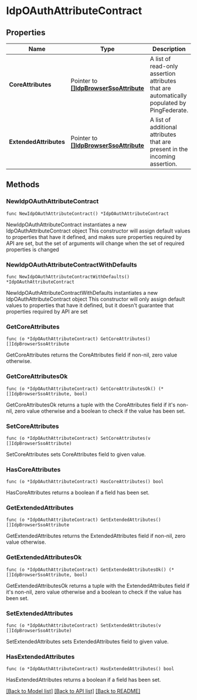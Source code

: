 # IdpOAuthAttributeContract

## Properties

Name | Type | Description | Notes
------------ | ------------- | ------------- | -------------
**CoreAttributes** | Pointer to [**[]IdpBrowserSsoAttribute**](IdpBrowserSsoAttribute.md) | A list of read-only assertion attributes that are automatically populated by PingFederate. | [optional] 
**ExtendedAttributes** | Pointer to [**[]IdpBrowserSsoAttribute**](IdpBrowserSsoAttribute.md) | A list of additional attributes that are present in the incoming assertion. | [optional] 

## Methods

### NewIdpOAuthAttributeContract

`func NewIdpOAuthAttributeContract() *IdpOAuthAttributeContract`

NewIdpOAuthAttributeContract instantiates a new IdpOAuthAttributeContract object
This constructor will assign default values to properties that have it defined,
and makes sure properties required by API are set, but the set of arguments
will change when the set of required properties is changed

### NewIdpOAuthAttributeContractWithDefaults

`func NewIdpOAuthAttributeContractWithDefaults() *IdpOAuthAttributeContract`

NewIdpOAuthAttributeContractWithDefaults instantiates a new IdpOAuthAttributeContract object
This constructor will only assign default values to properties that have it defined,
but it doesn't guarantee that properties required by API are set

### GetCoreAttributes

`func (o *IdpOAuthAttributeContract) GetCoreAttributes() []IdpBrowserSsoAttribute`

GetCoreAttributes returns the CoreAttributes field if non-nil, zero value otherwise.

### GetCoreAttributesOk

`func (o *IdpOAuthAttributeContract) GetCoreAttributesOk() (*[]IdpBrowserSsoAttribute, bool)`

GetCoreAttributesOk returns a tuple with the CoreAttributes field if it's non-nil, zero value otherwise
and a boolean to check if the value has been set.

### SetCoreAttributes

`func (o *IdpOAuthAttributeContract) SetCoreAttributes(v []IdpBrowserSsoAttribute)`

SetCoreAttributes sets CoreAttributes field to given value.

### HasCoreAttributes

`func (o *IdpOAuthAttributeContract) HasCoreAttributes() bool`

HasCoreAttributes returns a boolean if a field has been set.

### GetExtendedAttributes

`func (o *IdpOAuthAttributeContract) GetExtendedAttributes() []IdpBrowserSsoAttribute`

GetExtendedAttributes returns the ExtendedAttributes field if non-nil, zero value otherwise.

### GetExtendedAttributesOk

`func (o *IdpOAuthAttributeContract) GetExtendedAttributesOk() (*[]IdpBrowserSsoAttribute, bool)`

GetExtendedAttributesOk returns a tuple with the ExtendedAttributes field if it's non-nil, zero value otherwise
and a boolean to check if the value has been set.

### SetExtendedAttributes

`func (o *IdpOAuthAttributeContract) SetExtendedAttributes(v []IdpBrowserSsoAttribute)`

SetExtendedAttributes sets ExtendedAttributes field to given value.

### HasExtendedAttributes

`func (o *IdpOAuthAttributeContract) HasExtendedAttributes() bool`

HasExtendedAttributes returns a boolean if a field has been set.


[[Back to Model list]](../README.md#documentation-for-models) [[Back to API list]](../README.md#documentation-for-api-endpoints) [[Back to README]](../README.md)


